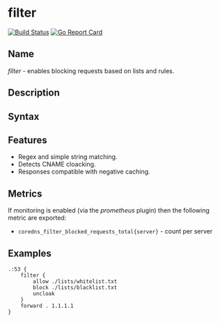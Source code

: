 # filter

[![Build Status](https://img.shields.io/travis/milgradesec/filter/master.svg?label=build)](https://travis-ci.org/milgradesec/filter)
[![Go Report Card](https://goreportcard.com/badge/milgradesec/filter)](https://goreportcard.com/badge/github.com/milgradesec/filter)

## Name

_filter_ - enables blocking requests based on lists and rules.

## Description

## Syntax

## Features

- Regex and simple string matching.
- Detects CNAME cloacking.
- Responses compatible with negative caching.

## Metrics

If monitoring is enabled (via the _prometheus_ plugin) then the following metric are exported:

- `coredns_filter_blocked_requests_total{server}` - count per server

## Examples

```corefile
.:53 {
    filter {
        allow ./lists/whitelist.txt
        block ./lists/blacklist.txt
        uncloak
    }
    forward . 1.1.1.1
}
```
